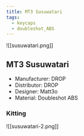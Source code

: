 ```yaml
---
title: MT3 Susuwatari
tags:
  - keycaps
  - doubleshot_ABS
---
```

![[susuwatari.png]]

## MT3 Susuwatari

- Manufacturer: DROP
- Distributor: DROP
- Designer: Matt3o
- Material: Doubleshot ABS

### Kitting

![[susuwatari-2.png]]
